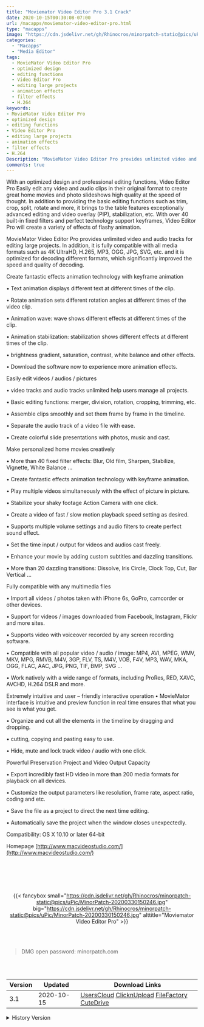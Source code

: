 ```yaml
---
title: "Moviemator Video Editor Pro 3.1 Crack"
date: 2020-10-15T00:30:08-07:00
url: /macapps/moviemator-video-editor-pro.html
type: "macapps"
image: "https://cdn.jsdelivr.net/gh/Rhinocros/minorpatch-static@pics/uPic/1A1IrP.png"
categories:
  - "Macapps"
  - "Media Editor"
tags:
  - MovieMator Video Editor Pro
  - optimized design
  - editing functions
  - Video Editor Pro
  - editing large projects
  - animation effects
  - filter effects
  - H.264
keywords:
- MovieMator Video Editor Pro
- optimized design
- editing functions
- Video Editor Pro
- editing large projects
- animation effects
- filter effects
- H.264
Description: "MovieMator Video Editor Pro provides unlimited video and audio tracks for editing large projects"
comments: true
---
```


With an optimized design and professional editing functions, Video Editor Pro Easily edit any video and audio clips in their original format to create great home movies and photo slideshows high quality at the speed of thought. In addition to providing the basic editing functions such as trim, crop, split, rotate and more, it brings to the table features exceptionally advanced editing and video overlay (PIP), stabilization, etc. With over 40 built-in fixed filters and perfect technology support keyframes, Video Editor Pro will create a variety of effects of flashy animation.

MovieMator Video Editor Pro provides unlimited video and audio tracks for editing large projects. In addition, it is fully compatible with all media formats such as 4K UltraHD, H.265, MP3, OGG, JPG, SVG, etc. and it is optimized for decoding different formats, which significantly improved the speed and quality of decoding.

Create fantastic effects animation technology with keyframe animation

• Text animation displays different text at different times of the clip.

• Rotate animation sets different rotation angles at different times of the video clip.

• Animation wave: wave shows different effects at different times of the clip.

• Animation stabilization: stabilization shows different effects at different times of the clip.

• brightness gradient, saturation, contrast, white balance and other effects.

• Download the software now to experience more animation effects.



Easily edit videos / audios / pictures

• video tracks and audio tracks unlimited help users manage all projects.

• Basic editing functions: merger, division, rotation, cropping, trimming, etc.

• Assemble clips smoothly and set them frame by frame in the timeline.

• Separate the audio track of a video file with ease.

• Create colorful slide presentations with photos, music and cast.



Make personalized home movies creatively

• More than 40 fixed filter effects: Blur, Old film, Sharpen, Stabilize, Vignette, White Balance …

• Create fantastic effects animation technology with keyframe animation.

• Play multiple videos simultaneously with the effect of picture in picture.

• Stabilize your shaky footage Action Camera with one click.

• Create a video of fast / slow motion playback speed setting as desired.

• Supports multiple volume settings and audio filters to create perfect sound effect.

• Set the time input / output for videos and audios cast freely.

• Enhance your movie by adding custom subtitles and dazzling transitions.

• More than 20 dazzling transitions: Dissolve, Iris Circle, Clock Top, Cut, Bar Vertical …



Fully compatible with any multimedia files

• Import all videos / photos taken with iPhone 6s, GoPro, camcorder or other devices.

• Support for videos / images downloaded from Facebook, Instagram, Flickr and more sites.

• Supports video with voiceover recorded by any screen recording software.

• Compatible with all popular video / audio / image: MP4, AVI, MPEG, WMV, MKV, MPG, RMVB, M4V, 3GP, FLV, TS, 
M4V, VOB, F4V, MP3, WAV, MKA, OGG, FLAC, AAC, JPG, PNG, TIF, BMP, SVG …

• Work natively with a wide range of formats, including ProRes, RED, XAVC, AVCHD, H.264 DSLR and more.




Extremely intuitive and user – friendly interactive operation
• MovieMator interface is intuitive and preview function in real time ensures that what you see is what you 
get.

• Organize and cut all the elements in the timeline by dragging and dropping.

• cutting, copying and pasting easy to use.

• Hide, mute and lock track video / audio with one click.



Powerful Preservation Project and Video Output Capacity

• Export incredibly fast HD video in more than 200 media formats for playback on all devices.

• Customize the output parameters like resolution, frame rate, aspect ratio, coding and etc.

• Save the file as a project to direct the next time editing.

• Automatically save the project when the window closes unexpectedly.



Compatibility: OS X 10.10 or later 64-bit



Homepage [http://www.macvideostudio.com/](http://www.macvideostudio.com/)

<br/>
<br/>
<script async src="https://pagead2.googlesyndication.com/pagead/js/adsbygoogle.js"></script>
<ins class="adsbygoogle"
     style="display:block; text-align:center;"
     data-ad-layout="in-article"
     data-ad-format="fluid"
     data-ad-client="ca-pub-8746275014476192"
     data-ad-slot="5144997159"></ins>
<script>
     (adsbygoogle = window.adsbygoogle || []).push({});
</script>
<br/>
<br/>


<center>

{{< fancybox small="https://cdn.jsdelivr.net/gh/Rhinocros/minorpatch-static@pics/uPic/MinorPatch-20200330150246.jpg" big="https://cdn.jsdelivr.net/gh/Rhinocros/minorpatch-static@pics/uPic/MinorPatch-20200330150246.jpg" alttitle="Moviemator Video Editor Pro" >}}

</center>

<br/>
<br/>


> DMG open password: minorpatch.com

<br/>

<br/>
<div id="history_version" class="history_version">

| Version | Updated | Download Links |
| ---- | ---- | ---- |
| 3.1 | 2020-10-15 | [UsersCloud](https://ouo.io/6eFuY9)   [ClicknUpload](https://ouo.io/3e1uWLZ)   [FileFactory](https://ouo.io/WxvmLl)   [CuteDrive](https://ouo.io/25YevN) |
<details>
<summary>History Version</summary>

| Version | Updated | Download Links |
| ---- | ---- | ---- |
| 3.0.2 | 2020-03-30 | [UsersCloud](https://ouo.io/SZTTR8)   [ClicknUpload](https://ouo.io/VCNcXs)   [FileFactory](https://ouo.io/RbbFXaq)   [CuteDrive](https://ouo.io/P1Y0Bw) |
</details>

</div>
